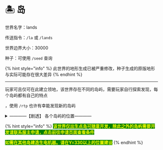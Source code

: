 # 🏝️ 岛

世界名字：lands

传送指令：`/la` 或 `/lands`

世界边界大小：30000

种子：可使用 `/seed` 查询

{% hint style="info" %}
此世界的地形生成已被严重修改，种子生成的原版地形与实际可能存在很大差异
{% endhint %}

***

玩家可且仅可在此建立领地，该世界存在不同的岛屿，需要玩家自行探索发现，每个岛屿都有自己的特点

，使用 `/rtp` 也许有幸能发现新的岛屿

<details>

<summary>————【剧透】   各个岛屿的位置————</summary>

<img src="../.gitbook/assets/0EE2501F6D862902D0AF811B60020926.png" alt="" data-size="original"><img src="../.gitbook/assets/05BCE5F7DBB57E7D3E2D2B242FC16D26.png" alt="" data-size="original"><img src="../.gitbook/assets/56A0347D25745DAA2C84E9E88D7451EB.png" alt="" data-size="original"><img src="../.gitbook/assets/96EA03956773AD9D97FF265E14209B3E.png" alt="" data-size="original"><img src="../.gitbook/assets/97E056BBFD039974302017BDF18EF4F8.png" alt="" data-size="original"><img src="../.gitbook/assets/5558E3E18DA69347400882E53488908C.png" alt="" data-size="original"><img src="../.gitbook/assets/83464DBC1395200A3D7ABDC18F234AE2.png" alt="" data-size="original"><img src="../.gitbook/assets/3417690EB6726FE18DF216D3818E0717.png" alt="" data-size="original"><img src="../.gitbook/assets/21078255B84A052A8615CF2E9451B275.png" alt="" data-size="original"><img src="../.gitbook/assets/A3985AA7A71181AC9A4CBB0FF9ADB104.png" alt="" data-size="original"><img src="../.gitbook/assets/C1D56CD8EC10B688C092C14013F7FFE4.png" alt="" data-size="original"><img src="../.gitbook/assets/DD0757D230F4FA1D4A1A1303BC66F317.png" alt="" data-size="original"><img src="../.gitbook/assets/F2F82CB4330B81815B4AA156B2BCDD18.png" alt="" data-size="original"><img src="../.gitbook/assets/F4EDAC35056CC27F65A36D39C9F0D9E9.png" alt="" data-size="original"><img src="../.gitbook/assets/FF0D4CC4644B071B302E1ED23DFACDB8.png" alt="" data-size="original">

</details>

{% hint style="info" %}
<mark style="color:yellow;background-color:green;">**该**</mark><mark style="color:yellow;background-color:green;">**世界仅出生点岛可随意开发，除此之外的岛屿需要开发请联系服主申请，**</mark>[<mark style="color:yellow;background-color:green;">**点击前往申请页面**</mark>](../kai-fa-shen-qing.md)<mark style="color:yellow;background-color:green;">**查看条件**</mark>

<mark style="color:yellow;background-color:green;">**如需在其他岛建造生电机器。请在Y=330以上的位置建设**</mark>
{% endhint %}
